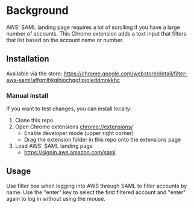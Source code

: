 # Background

AWS' SAML landing page requires a lot of scrolling if you have a large number of accounts. This Chrome extension adds a text input that filters that list based on the account name or number.

## Installation

Available via the store: <https://chrome.google.com/webstore/detail/filter-aws-saml/affgmlhkgihiochggfipjpleddmnkkhc>

### Manual install

If you want to test changes, you can install locally:

1. Clone this repo
2. Open Chrome extensions <chrome://extensions/>
   - Enable developer mode (upper right corner)
   - Drag the extension folder in this repo onto the extensions page
3. Load AWS' SAML landing page
   - <https://signin.aws.amazon.com/saml>

## Usage

Use filter box when logging into AWS through SAML to filter accounts by name.
Use the "enter" key to select the first filtered account and "enter" again to
log in without using the mouse.
